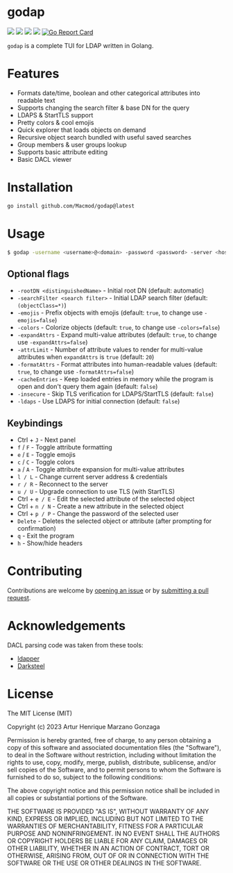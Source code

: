 # godap

![](https://img.shields.io/github/go-mod/go-version/Macmod/godap) ![](https://img.shields.io/github/languages/code-size/Macmod/godap) ![](https://img.shields.io/github/license/Macmod/godap) ![](https://img.shields.io/github/actions/workflow/status/Macmod/godap/release.yml) [![Go Report Card](https://goreportcard.com/badge/github.com/Macmod/godap)](https://goreportcard.com/report/github.com/Macmod/godap)

`godap` is a complete TUI for LDAP written in Golang.

# Features

* Formats date/time, boolean and other categorical attributes into readable text
* Supports changing the search filter & base DN for the query
* LDAPS & StartTLS support
* Pretty colors & cool emojis
* Quick explorer that loads objects on demand
* Recursive object search bundled with useful saved searches
* Group members & user groups lookup
* Supports basic attribute editing
* Basic DACL viewer

# Installation

```bash
go install github.com/Macmod/godap@latest
```

# Usage

```bash
$ godap -username <username>@<domain> -password <password> -server <hostname or IP>
```

## Optional flags

* `-rootDN <distinguishedName>` - Initial root DN (default: automatic)
* `-searchFilter <search filter>` - Initial LDAP search filter (default: `(objectClass=*)`)
* `-emojis` - Prefix objects with emojis (default: `true`, to change use `-emojis=false`)
* `-colors` - Colorize objects (default: `true`, to change use `-colors=false`)
* `-expandAttrs` - Expand multi-value attributes (default: `true`, to change use `-expandAttrs=false`)
* `-attrLimit` - Number of attribute values to render for multi-value attributes when `expandAttrs` is `true` (default: `20`)
* `-formatAttrs` - Format attributes into human-readable values (default: `true`, to change use `-formatAttrs=false`)
* `-cacheEntries` - Keep loaded entries in memory while the program is open and don't query them again (default: `false`)
* `-insecure` - Skip TLS verification for LDAPS/StartTLS (default: `false`)
* `-ldaps` - Use LDAPS for initial connection (default: `false`)

## Keybindings

* Ctrl + `J` - Next panel
* `f` / `F` - Toggle attribute formatting
* `e` / `E` - Toggle emojis
* `c` / `C` - Toggle colors
* `a` / `A` - Toggle attribute expansion for multi-value attributes
* `l / L` - Change current server address & credentials
* `r / R` - Reconnect to the server
* `u / U` - Upgrade connection to use TLS (with StartTLS)
* Ctrl + `e / E` - Edit the selected attribute of the selected object
* Ctrl + `n / N` - Create a new attribute in the selected object
* Ctrl + `p / P` - Change the password of the selected user
* `Delete` - Deletes the selected object or attribute (after prompting for confirmation)
* `q` - Exit the program
* `h` - Show/hide headers

# Contributing

Contributions are welcome by [opening an issue](https://github.com/Macmod/godap/issues/new) or by [submitting a pull request](https://github.com/Macmod/godap/pulls).

# Acknowledgements

DACL parsing code was taken from these tools:

* [ldapper](https://github.com/Synzack/ldapper)
* [Darksteel](https://github.com/wjlab/Darksteel)

# License

The MIT License (MIT)

Copyright (c) 2023 Artur Henrique Marzano Gonzaga

Permission is hereby granted, free of charge, to any person obtaining a copy of this software and associated documentation files (the "Software"), to deal in the Software without restriction, including without limitation the rights to use, copy, modify, merge, publish, distribute, sublicense, and/or sell copies of the Software, and to permit persons to whom the Software is furnished to do so, subject to the following conditions:

The above copyright notice and this permission notice shall be included in all copies or substantial portions of the Software.

THE SOFTWARE IS PROVIDED "AS IS", WITHOUT WARRANTY OF ANY KIND, EXPRESS OR IMPLIED, INCLUDING BUT NOT LIMITED TO THE WARRANTIES OF MERCHANTABILITY, FITNESS FOR A PARTICULAR PURPOSE AND NONINFRINGEMENT. IN NO EVENT SHALL THE AUTHORS OR COPYRIGHT HOLDERS BE LIABLE FOR ANY CLAIM, DAMAGES OR OTHER LIABILITY, WHETHER IN AN ACTION OF CONTRACT, TORT OR OTHERWISE, ARISING FROM, OUT OF OR IN CONNECTION WITH THE SOFTWARE OR THE USE OR OTHER DEALINGS IN THE SOFTWARE.
